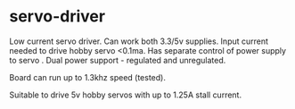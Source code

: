 # servo-driver
Low current servo driver.
Can work both 3.3/5v supplies.
Input current needed to drive hobby servo <0.1ma.
Has separate control of power supply to servo .
Dual power support - regulated and unregulated.

Board can run up to 1.3khz speed (tested).

Suitable to drive 5v hobby servos with up to 1.25A stall current.
